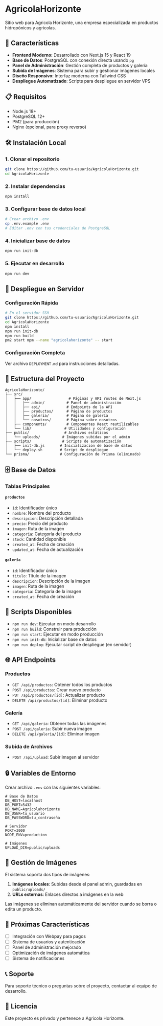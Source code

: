 # AgricolaHorizonte

Sitio web para Agricola Horizonte, una empresa especializada en productos hidropónicos y agrícolas.

## 🚀 Características

- **Frontend Moderno**: Desarrollado con Next.js 15 y React 19
- **Base de Datos**: PostgreSQL con conexión directa usando `pg`
- **Panel de Administración**: Gestión completa de productos y galería
- **Subida de Imágenes**: Sistema para subir y gestionar imágenes locales
- **Diseño Responsivo**: Interfaz moderna con Tailwind CSS
- **Despliegue Automatizado**: Scripts para despliegue en servidor VPS

## 📋 Requisitos

- Node.js 18+
- PostgreSQL 12+
- PM2 (para producción)
- Nginx (opcional, para proxy reverso)

## 🛠️ Instalación Local

### 1. Clonar el repositorio
```bash
git clone https://github.com/tu-usuario/AgricolaHorizonte.git
cd AgricolaHorizonte
```

### 2. Instalar dependencias
```bash
npm install
```

### 3. Configurar base de datos local
```bash
# Crear archivo .env
cp .env.example .env
# Editar .env con tus credenciales de PostgreSQL
```

### 4. Inicializar base de datos
```bash
npm run init-db
```

### 5. Ejecutar en desarrollo
```bash
npm run dev
```

## 🚀 Despliegue en Servidor

### Configuración Rápida
```bash
# En el servidor SSH
git clone https://github.com/tu-usuario/AgricolaHorizonte.git
cd AgricolaHorizonte
npm install
npm run init-db
npm run build
pm2 start npm --name "agricolahorizonte" -- start
```

### Configuración Completa
Ver archivo `DEPLOYMENT.md` para instrucciones detalladas.

## 📁 Estructura del Proyecto

```
AgricolaHorizonte/
├── src/
│   ├── app/                 # Páginas y API routes de Next.js
│   │   ├── admin/          # Panel de administración
│   │   ├── api/            # Endpoints de la API
│   │   ├── productos/      # Página de productos
│   │   ├── galeria/        # Página de galería
│   │   └── nosotros/       # Página sobre nosotros
│   ├── components/         # Componentes React reutilizables
│   └── lib/               # Utilidades y configuración
├── public/                # Archivos estáticos
│   └── uploads/          # Imágenes subidas por el admin
├── scripts/              # Scripts de automatización
│   ├── init-db.js       # Inicialización de base de datos
│   └── deploy.sh        # Script de despliegue
└── prisma/              # Configuración de Prisma (eliminado)
```

## 🗄️ Base de Datos

### Tablas Principales

#### `productos`
- `id`: Identificador único
- `nombre`: Nombre del producto
- `descripcion`: Descripción detallada
- `precio`: Precio del producto
- `imagen`: Ruta de la imagen
- `categoria`: Categoría del producto
- `stock`: Cantidad disponible
- `created_at`: Fecha de creación
- `updated_at`: Fecha de actualización

#### `galeria`
- `id`: Identificador único
- `titulo`: Título de la imagen
- `descripcion`: Descripción de la imagen
- `imagen`: Ruta de la imagen
- `categoria`: Categoría de la imagen
- `created_at`: Fecha de creación

## 🔧 Scripts Disponibles

- `npm run dev`: Ejecutar en modo desarrollo
- `npm run build`: Construir para producción
- `npm run start`: Ejecutar en modo producción
- `npm run init-db`: Inicializar base de datos
- `npm run deploy`: Ejecutar script de despliegue (en servidor)

## 🌐 API Endpoints

### Productos
- `GET /api/productos`: Obtener todos los productos
- `POST /api/productos`: Crear nuevo producto
- `PUT /api/productos/[id]`: Actualizar producto
- `DELETE /api/productos/[id]`: Eliminar producto

### Galería
- `GET /api/galeria`: Obtener todas las imágenes
- `POST /api/galeria`: Subir nueva imagen
- `DELETE /api/galeria/[id]`: Eliminar imagen

### Subida de Archivos
- `POST /api/upload`: Subir imagen al servidor

## 🔒 Variables de Entorno

Crear archivo `.env` con las siguientes variables:

```env
# Base de Datos
DB_HOST=localhost
DB_PORT=5432
DB_NAME=Agricolahorizonte
DB_USER=tu_usuario
DB_PASSWORD=tu_contraseña

# Servidor
PORT=3000
NODE_ENV=production

# Imágenes
UPLOAD_DIR=public/uploads
```

## 📸 Gestión de Imágenes

El sistema soporta dos tipos de imágenes:
1. **Imágenes locales**: Subidas desde el panel admin, guardadas en `public/uploads/`
2. **URLs externas**: Enlaces directos a imágenes en la web

Las imágenes se eliminan automáticamente del servidor cuando se borra o edita un producto.

## 🚀 Próximas Características

- [ ] Integración con Webpay para pagos
- [ ] Sistema de usuarios y autenticación
- [ ] Panel de administración mejorado
- [ ] Optimización de imágenes automática
- [ ] Sistema de notificaciones

## 📞 Soporte

Para soporte técnico o preguntas sobre el proyecto, contactar al equipo de desarrollo.

## 📄 Licencia

Este proyecto es privado y pertenece a Agricola Horizonte.
